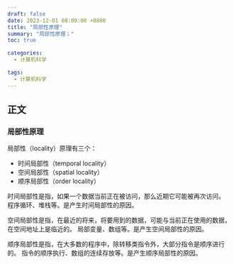 ```yaml
---
draft: false
date: 2023-12-01 08:00:00 +0800
title: "局部性原理"
summary: "局部性原理；"
toc: true

categories:
  - 计算机科学

tags:
  - 计算机科学
---
```


## 正文

### 局部性原理

局部性（locality）原理有三个：

- 时间局部性（temporal locality）
- 空间局部性（spatial locality）
- 顺序局部性（order locality）

时间局部性是指，如果一个数据当前正在被访问，那么近期它可能被再次访问。
程序循环、堆栈等。是产生时间局部性的原因。

空间局部性是指，在最近的将来，将要用到的数据，可能与当前正在使用的数据，在空间地址上是临近的。
局部变量、数组等。是产生空间局部性的原因。

顺序局部性是指，在大多数的程序中，除转移类指令外，大部分指令是顺序进行的。
指令的顺序执行、数组的连续存放等。是产生顺序局部性的原因。
